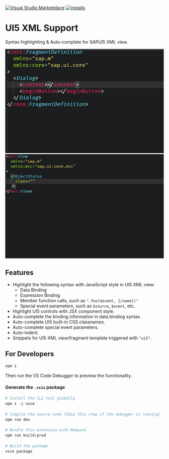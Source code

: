 [![Visual Studio Marketplace](https://vsmarketplacebadge.apphb.com/version/m8524769.ui5-xml-support.svg)](https://marketplace.visualstudio.com/items?itemName=m8524769.ui5-xml-support)
[![installs](https://vsmarketplacebadge.apphb.com/installs-short/m8524769.ui5-xml-support.svg)](https://marketplace.visualstudio.com/items?itemName=m8524769.ui5-xml-support)

# UI5 XML Support

Syntax highlighting & Auto-complete for SAPUI5 XML view.

<img src=https://raw.githubusercontent.com/m8524769/vscode-ui5-xml/master/images/demo.gif width=546>

<img src=https://raw.githubusercontent.com/m8524769/vscode-ui5-xml/master/images/demo2.gif width=730>

## Features

- Highlight the following syntax with JavaScript style in UI5 XML view:
  * Data Binding
  * Expression Binding
  * Member function calls, such as `".foo($event, {/name})"`
  * Special event parameters, such as `$source`, `$event`, etc.
- Highlight UI5 controls with JSX component style.
- Auto-complete the binding information in data binding syntax.
- Auto-complete UI5 built-in CSS classnames.
- Auto-complete special event parameters.
- Auto-indent.
- Snippets for UI5 XML view/fragment template triggered with `"ui5"`.

## For Developers

```sh
npm i
```

Then run the VS Code Debugger to preview the functionality.

#### Generate the `.vsix` package

```sh
# Install the CLI tool globally
npm i -g vsce

# Compile the source code (Skip this step if the debugger is running)
npm run dev

# Bundle this extension with Webpack
npm run build:prod

# Build the package
vsce package
```
